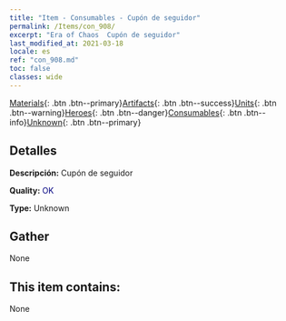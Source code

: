 ```yaml
---
title: "Item - Consumables - Cupón de seguidor"
permalink: /Items/con_908/
excerpt: "Era of Chaos  Cupón de seguidor"
last_modified_at: 2021-03-18
locale: es
ref: "con_908.md"
toc: false
classes: wide
---
```

 [Materials](/es/Items/){: .btn .btn--primary}[Artifacts](/es/Items/Artifacts/){: .btn .btn--success}[Units](/es/Items/Units/){: .btn .btn--warning}[Heroes](/es/Items/Heroes/){: .btn .btn--danger}[Consumables](/es/Items/Consumables/){: .btn .btn--info}[Unknown](/es/Items/Unknown/){: .btn .btn--primary}

## Detalles
 **Descripción:** Cupón de seguidor

 **Quality:** <span style="color: #000080">OK</span>

 **Type:** Unknown

## Gather

  None

## This item contains:

  None

